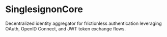 # SinglesignonCore
Decentralized identity aggregator for frictionless authentication leveraging OAuth, OpenID Connect, and JWT token exchange flows.
